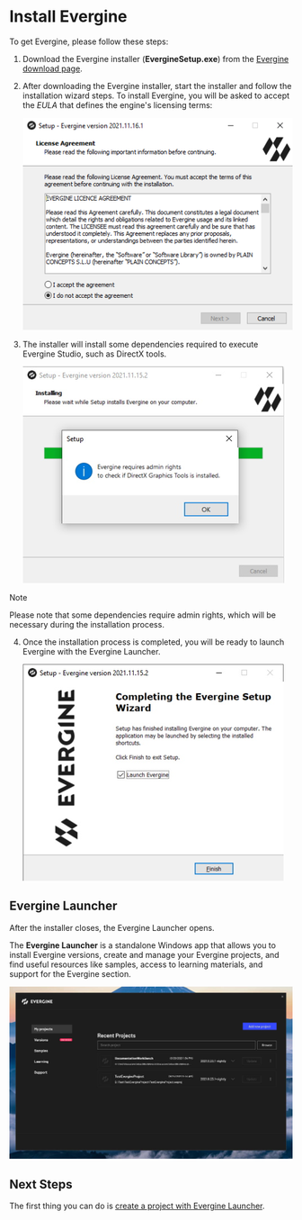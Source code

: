 # Install Evergine

To get Evergine, please follow these steps: 

1. Download the Evergine installer (**EvergineSetup.exe**) from the [Evergine download page](https://evergine.com/download/).

2. After downloading the Evergine installer, start the installer and follow the installation wizard steps. To install Evergine, you will be asked to accept the *EULA* that defines the engine's licensing terms:

   ![Eula](images/installer_eula.png)

3. The installer will install some dependencies required to execute Evergine Studio, such as DirectX tools.

   ![Graphics](images/InstallDependencies.jpg)

> [!NOTE]
> Please note that some dependencies require admin rights, which will be necessary during the installation process.

4. Once the installation process is completed, you will be ready to launch Evergine with the Evergine Launcher. 

   ![Graphics](images/InstallLaunch.jpg)

## Evergine Launcher

After the installer closes, the Evergine Launcher opens.

The **Evergine Launcher** is a standalone Windows app that allows you to install Evergine versions, create and manage your Evergine projects, and find useful resources like samples, access to learning materials, and support for the Evergine section.

![Evergine Launcher](../evergine_launcher/images/Launcher.jpg)

## Next Steps

The first thing you can do is [create a project with Evergine Launcher](../evergine_launcher/create_project.md).